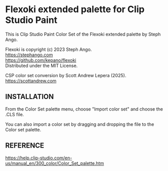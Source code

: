 # Flexoki extended palette for Clip Studio Paint

This is Clip Studio Paint Color Set of the Flexoki extended palette by Steph Ango.

Flexoki is copyright (c) 2023 Steph Ango.<br />
https://stephango.com<br />
https://github.com/kepano/flexoki<br />
Distributed under the MIT License.

CSP color set conversion by Scott Andrew Lepera (2025).<br />
https://scottandrew.com

## INSTALLATION

From the Color Set palette menu, choose "Import color set" and choose the .CLS file.

You can also import a color set by dragging and dropping the file to the Color set palette.

## REFERENCE

https://help.clip-studio.com/en-us/manual_en/300_color/Color_Set_palette.htm
